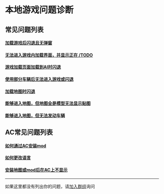 # 本地游戏问题诊断





## 常见问题列表

#### [加载游戏后闪退且无弹窗]()

#### [无法进入游戏内加载界面，并显示正在 /TODO]()

#### [游戏加载页面加载到AI时闪退]()

#### [使用部分车辆后无法进入游戏或闪退]()

#### [加载地图时闪退]()

#### [能够进入地图，但地图全是模型无法显示贴图]()

#### [能够进入地图，但无法发动车辆]()



## AC常见问题列表

#### [如何通过AC安装mod]()

#### [如何更改语言]()

#### [安装地图或mod后在AC上不显示]()



------

如果这里都没有列出你的问题，请[加入群组]()询问